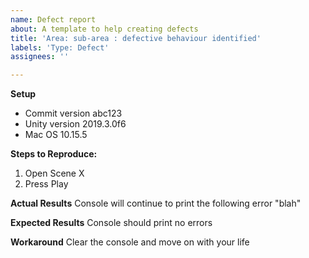 ```yaml
---
name: Defect report
about: A template to help creating defects
title: 'Area: sub-area : defective behaviour identified'
labels: 'Type: Defect'
assignees: ''

---
```


**Setup**
- Commit version abc123
- Unity version 2019.3.0f6
- Mac OS 10.15.5

**Steps to Reproduce:**
1. Open Scene X
2. Press Play

**Actual Results**
Console will continue to print the following error "blah"

**Expected Results**
Console should print no errors

**Workaround**
Clear the console and move on with your life
